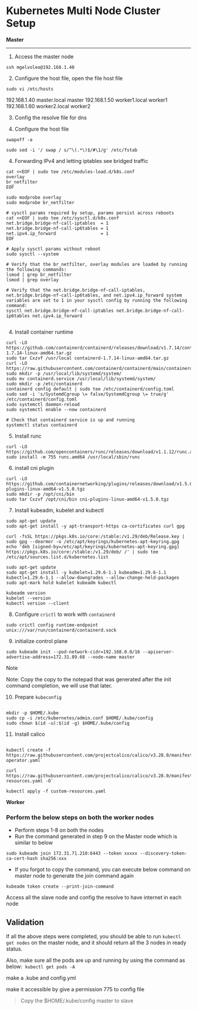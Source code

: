 # Kubernetes Multi Node Cluster Setup

**Master**

---

1. Access the master node

```
ssh mgelvoleo@192.168.1.40
```

2. Configure the host  file, open the file host file

```
sudo vi /etc/hosts
```

192.168.1.40 master.local    master
192.168.1.50 worker1.local   worker1
192.168.1.60 worker2.local   worker2

3. Config the resolve file for dns


4. Configure the host  file

```
swapoff -a

sudo sed -i '/ swap / s/^\(.*\)$/#\1/g' /etc/fstab
```


4. Forwarding IPv4 and letting iptables see bridged traffic



```
cat <<EOF | sudo tee /etc/modules-load.d/k8s.conf
overlay
br_netfilter
EOF

sudo modprobe overlay
sudo modprobe br_netfilter

# sysctl params required by setup, params persist across reboots
cat <<EOF | sudo tee /etc/sysctl.d/k8s.conf
net.bridge.bridge-nf-call-iptables  = 1
net.bridge.bridge-nf-call-ip6tables = 1
net.ipv4.ip_forward                 = 1
EOF

# Apply sysctl params without reboot
sudo sysctl --system

# Verify that the br_netfilter, overlay modules are loaded by running the following commands:
lsmod | grep br_netfilter
lsmod | grep overlay

# Verify that the net.bridge.bridge-nf-call-iptables, net.bridge.bridge-nf-call-ip6tables, and net.ipv4.ip_forward system variables are set to 1 in your sysctl config by running the following command:
sysctl net.bridge.bridge-nf-call-iptables net.bridge.bridge-nf-call-ip6tables net.ipv4.ip_forward


```


4. Install container runtime

```
curl -LO https://github.com/containerd/containerd/releases/download/v1.7.14/containerd-1.7.14-linux-amd64.tar.gz
sudo tar Cxzvf /usr/local containerd-1.7.14-linux-amd64.tar.gz
curl -LO https://raw.githubusercontent.com/containerd/containerd/main/containerd.service
sudo mkdir -p /usr/local/lib/systemd/system/
sudo mv containerd.service /usr/local/lib/systemd/system/
sudo mkdir -p /etc/containerd
containerd config default | sudo tee /etc/containerd/config.toml
sudo sed -i 's/SystemdCgroup \= false/SystemdCgroup \= true/g' /etc/containerd/config.toml
sudo systemctl daemon-reload
sudo systemctl enable --now containerd

# Check that containerd service is up and running
systemctl status containerd
```

5. Install runc

```
curl -LO https://github.com/opencontainers/runc/releases/download/v1.1.12/runc.amd64
sudo install -m 755 runc.amd64 /usr/local/sbin/runc
```


6. install cni plugin


```
curl -LO https://github.com/containernetworking/plugins/releases/download/v1.5.0/cni-plugins-linux-amd64-v1.5.0.tgz
sudo mkdir -p /opt/cni/bin
sudo tar Cxzvf /opt/cni/bin cni-plugins-linux-amd64-v1.5.0.tgz
```


7. Install kubeadm, kubelet and kubectl

```
sudo apt-get update
sudo apt-get install -y apt-transport-https ca-certificates curl gpg

curl -fsSL https://pkgs.k8s.io/core:/stable:/v1.29/deb/Release.key | sudo gpg --dearmor -o /etc/apt/keyrings/kubernetes-apt-keyring.gpg
echo 'deb [signed-by=/etc/apt/keyrings/kubernetes-apt-keyring.gpg] https://pkgs.k8s.io/core:/stable:/v1.29/deb/ /' | sudo tee /etc/apt/sources.list.d/kubernetes.list

sudo apt-get update
sudo apt-get install -y kubelet=1.29.6-1.1 kubeadm=1.29.6-1.1 kubectl=1.29.6-1.1 --allow-downgrades --allow-change-held-packages
sudo apt-mark hold kubelet kubeadm kubectl

kubeadm version
kubelet --version
kubectl version --client
```


8. Configure `crictl` to work with `containerd`

`sudo crictl config runtime-endpoint unix:///var/run/containerd/containerd.sock`




9. initialize control plane

```
sudo kubeadm init --pod-network-cidr=192.168.0.0/16 --apiserver-advertise-address=172.31.89.68 --node-name master
```

> [!NOTE]
> Note: Copy the copy to the notepad that was generated after the init command completion, we will use that later.


10. Prepare `kubeconfig`

```

mkdir -p $HOME/.kube
sudo cp -i /etc/kubernetes/admin.conf $HOME/.kube/config
sudo chown $(id -u):$(id -g) $HOME/.kube/config
```


11. Install calico


```

kubectl create -f https://raw.githubusercontent.com/projectcalico/calico/v3.28.0/manifests/tigera-operator.yaml`

curl https://raw.githubusercontent.com/projectcalico/calico/v3.28.0/manifests/custom-resources.yaml -O`

kubectl apply -f custom-resources.yaml

```


**Worker**

### Perform the below steps on both the worker nodes


- Perform steps 1-8 on both the nodes
- Run the command generated in step 9 on the Master node which is similar to below

```
sudo kubeadm join 172.31.71.210:6443 --token xxxxx --discovery-token-ca-cert-hash sha256:xxx
```

- If you forgot to copy the command, you can execute below command on master node to generate the join command again


```
kubeadm token create --print-join-command
```


Access all the slave node and config the resolve to have internet in each node

## Validation

[](https://github.com/piyushsachdeva/CKA-2024/tree/main/Resources/Day27#validation)

If all the above steps were completed, you should be able to run `kubectl get nodes` on the master node, and it should return all the 3 nodes in ready status.

Also, make sure all the pods are up and running by using the command as below:  `kubectl get pods -A`



make a .kube and config.yml

make it accessible by give a permission 775 to config file

>  Copy the $HOME/.kube/config master to slave